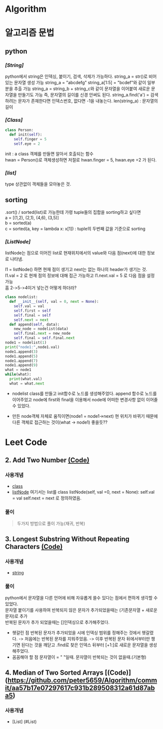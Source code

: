 # Algorithm

알고리즘
문법
===========

python
-------------
### *[String]*
python에서 string은 인덱싱, 붙이기, 검색, 삭제가 가능하다.
string_a = str()로 비어있는 문자열 생성 가능
string_a = "abcdefg"
string_a[1:5] = "bcdef"와 같이 일부분을 추출 가능
string_a = string_b + string_c와 같이 문자열을 이어붙여 새로운 문자열을 만들기도 가능
즉, 문자열의 길이를 신경 안써도 된다.
string_a.find('a') = 검색하려는 문자가 존재한다면 인덱스번호, 없다면 -1을 내놓는다.
len(string_a) : 문자열의 길이


### *[Class]*
~~~python
class Person: 
  def init(self):
    self.finger = 5
    self.eye = 2
~~~
init : a class 객체를 만들면 알아서 호출되는 함수 <br>
hwan = Person()로 객체생성하면 저절로 hwan.finger = 5, hwan.eye =2 가 된다.

### *[list]*
type 상관없이 객체들을 모아놓은 것.
## sorting
.sort() / sorted(list)로 가능한데 
가령 tuple들의 집합을 sorting하고 싶다면 <br>
a = [(1,2), (2,1), (4,6), (3,5)] <br>
b = sorted(a) <br>
c = sorted(a, key = lambda x: x[1]) : tuple의 두번째 값을 기준으로 sorting

### *[ListNode]*
listNode는 점으로 이어진 list로 현재위치에서의 value와 다음 점(next)에 대한 정보로 나타냄.

l1 = listNode() 하면 현재 점이 생기고 next는 없는 하나의 header가 생기는 것. 
<br> 
l1.val = 2 로 현재 점의 정보에 대해 접근 가능하고 l1.next.val = 5 로 다음 점을 설정 가능 
<br>
흠 2->5->4이거 넣는건 어떻게 하더라?
~~~python
class nodelist:
  def __init__(self, val = 0, next = None):
    self.val = val
    self.first = self
    self.final = self
    self.next = next
  def append(self, data):
    new_node = nodelist(data)
    self.final.next = new_node
    self.final = self.final.next
node1 = nodelist(1)
print("node1:",node1.val)
node1.append(3)
node1.append(5)
node1.append(7)
node1.append(9)
what = node1
while(what):
  print(what.val)
  what = what.next
~~~
* nodelist class를 만들고 init함수로 노드를 생성해주었다.
append 함수로 노드를 이어주었고 node에 first와 final을 이용해서 node에 어떠한 변경사항 없이 이어줄 수 있었다.

* 만든 node객체 자체로 움직이면(node1 = node1->next) 현 위치가 바뀌기 때문에
다른 객체로 접근하는 것이(what -> node1) 좋을듯??

Leet Code
====================
## 2. Add Two Number [(Code)](https://github.com/peter5659/Algorithm/commit/4c0c83262bbe60da3cde7e72e96c642c47f9a056)

### 사용개념

* [class](#class)
* [listNode](#listNode) 여기서는 list를 class listNode(self, val =0, next = None): self.val = val self.next = next 로 정의하였음.

### 풀이
> 두가지 방법으로 풀이 가능(재귀, 반복)

## 3. Longest Substring Without Repeating Characters  [(Code)](https://github.com/peter5659/Algorithm/commit/1d9aba8ce0a1ec48866930cc44f683427be2f862)

### 사용개념

* [string](#string)

### 풀이
> 
python에서 문자열을 다른 언어에 비해 자유롭게 쓸수 있다는 점에서 편하게 생각할 수 있었다.
<br>
문자열 붙이기를 사용하여 반복되지 않은 문자가 추가되었을때는 (기존문자열 + 새로운문자)로 추가
<br>
반복된 문자가 추가 되었을때는 []인덱싱으로 추가해주었다.
* 헷갈린 점
반복된 문자가 추가되었을 시에 인덱싱 범위를 정해주는 것에서 헷갈렸다. 
 -> 처음에는 반복된 문자를 지워주었음.
 -> 이후 반복된 문자 뒤에서부터만 챙기면 된다는 것을 깨닫고 .find로 찾은 인덱스 뒤부터 [+1:]로 새로운 문자열을 생성해주었다.
* 꼼꼼해야 할 점
문자열이 = " "일때.
문자열이 반복되는 것이 없을때.(기본형)

## 4. Median of Two Sorted Arrays  [(Code)] (https://github.com/peter5659/Algorithm/commit/aa57b17e07297617c931b289508312a61d87aba5)
### 사용개념
* [List] (#List) 
